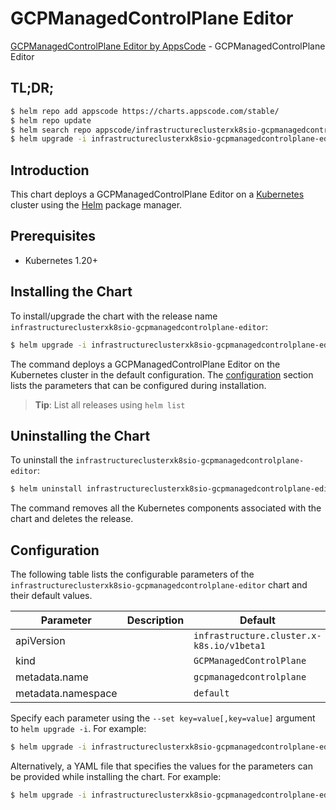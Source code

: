 # GCPManagedControlPlane Editor

[GCPManagedControlPlane Editor by AppsCode](https://appscode.com) - GCPManagedControlPlane Editor

## TL;DR;

```bash
$ helm repo add appscode https://charts.appscode.com/stable/
$ helm repo update
$ helm search repo appscode/infrastructureclusterxk8sio-gcpmanagedcontrolplane-editor --version=v0.22.0
$ helm upgrade -i infrastructureclusterxk8sio-gcpmanagedcontrolplane-editor appscode/infrastructureclusterxk8sio-gcpmanagedcontrolplane-editor -n default --create-namespace --version=v0.22.0
```

## Introduction

This chart deploys a GCPManagedControlPlane Editor on a [Kubernetes](http://kubernetes.io) cluster using the [Helm](https://helm.sh) package manager.

## Prerequisites

- Kubernetes 1.20+

## Installing the Chart

To install/upgrade the chart with the release name `infrastructureclusterxk8sio-gcpmanagedcontrolplane-editor`:

```bash
$ helm upgrade -i infrastructureclusterxk8sio-gcpmanagedcontrolplane-editor appscode/infrastructureclusterxk8sio-gcpmanagedcontrolplane-editor -n default --create-namespace --version=v0.22.0
```

The command deploys a GCPManagedControlPlane Editor on the Kubernetes cluster in the default configuration. The [configuration](#configuration) section lists the parameters that can be configured during installation.

> **Tip**: List all releases using `helm list`

## Uninstalling the Chart

To uninstall the `infrastructureclusterxk8sio-gcpmanagedcontrolplane-editor`:

```bash
$ helm uninstall infrastructureclusterxk8sio-gcpmanagedcontrolplane-editor -n default
```

The command removes all the Kubernetes components associated with the chart and deletes the release.

## Configuration

The following table lists the configurable parameters of the `infrastructureclusterxk8sio-gcpmanagedcontrolplane-editor` chart and their default values.

|     Parameter      | Description |                       Default                        |
|--------------------|-------------|------------------------------------------------------|
| apiVersion         |             | <code>infrastructure.cluster.x-k8s.io/v1beta1</code> |
| kind               |             | <code>GCPManagedControlPlane</code>                  |
| metadata.name      |             | <code>gcpmanagedcontrolplane</code>                  |
| metadata.namespace |             | <code>default</code>                                 |


Specify each parameter using the `--set key=value[,key=value]` argument to `helm upgrade -i`. For example:

```bash
$ helm upgrade -i infrastructureclusterxk8sio-gcpmanagedcontrolplane-editor appscode/infrastructureclusterxk8sio-gcpmanagedcontrolplane-editor -n default --create-namespace --version=v0.22.0 --set apiVersion=infrastructure.cluster.x-k8s.io/v1beta1
```

Alternatively, a YAML file that specifies the values for the parameters can be provided while
installing the chart. For example:

```bash
$ helm upgrade -i infrastructureclusterxk8sio-gcpmanagedcontrolplane-editor appscode/infrastructureclusterxk8sio-gcpmanagedcontrolplane-editor -n default --create-namespace --version=v0.22.0 --values values.yaml
```
